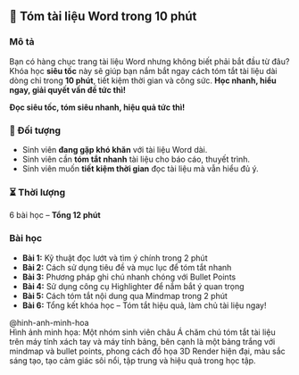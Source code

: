## 📌 Tóm tài liệu Word trong 10 phút  

### Mô tả  
Bạn có hàng chục trang tài liệu Word nhưng không biết phải bắt đầu từ đâu? Khóa học **siêu tốc** này sẽ giúp bạn nắm bắt ngay cách tóm tắt tài liệu dài dòng chỉ trong **10 phút**, tiết kiệm thời gian và công sức. **Học nhanh, hiểu ngay, giải quyết vấn đề tức thì!**

**Đọc siêu tốc, tóm siêu nhanh, hiệu quả tức thì!**  

### 🎯 Đối tượng  
- Sinh viên **đang gặp khó khăn** với tài liệu Word dài.  
- Sinh viên cần **tóm tắt nhanh** tài liệu cho báo cáo, thuyết trình.  
- Sinh viên muốn **tiết kiệm thời gian** đọc tài liệu mà vẫn hiểu đủ ý.  

### ⏳ Thời lượng  
6 bài học – **Tổng 12 phút**  

### Bài học  
- **Bài 1:** Kỹ thuật đọc lướt và tìm ý chính trong 2 phút  
- **Bài 2:** Cách sử dụng tiêu đề và mục lục để tóm tắt nhanh  
- **Bài 3:** Phương pháp ghi chú nhanh chóng với Bullet Points  
- **Bài 4:** Sử dụng công cụ Highlighter để nắm bắt ý quan trọng  
- **Bài 5:** Cách tóm tắt nội dung qua Mindmap trong 2 phút  
- **Bài 6:** Tổng kết khóa học – Tóm tắt hiệu quả, làm chủ tài liệu ngay!

@hinh-anh-minh-hoa  
Hình ảnh minh họa: Một nhóm sinh viên châu Á chăm chú tóm tắt tài liệu trên máy tính xách tay và máy tính bảng, bên cạnh là một bảng trắng với mindmap và bullet points, phong cách đồ họa 3D Render hiện đại, màu sắc sáng tạo, tạo cảm giác sôi nổi, tập trung và hiệu quả trong học tập.